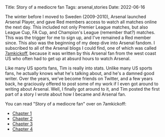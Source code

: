 Title: Story of a mediocre fan
Tags: arsenal,stories
Date: 2022-06-16

The winter before I moved to Sweden (2009-2010), Arsenal launched Arsenal
Player, and gave Red members access to watch all matches online the next day.
This included not only Premier League matches, but also League Cup, FA Cup, and
Champion's League (remember that?) matches. This was the trigger for me to sign
up, and I've remained a Red member since. This also was the beginning of my deep
dive into Arsenal fandom. I subscribed to all of the Arsenal blogs I could find,
one of which was called [7amkickoff](https://7amkickoff.com/), because it was
written by this Arsenal fan from the west coast US who often had to get up at
absurd hours to watch Arsenal.

Like many US sports fans, Tim is really into stats. Unlike many US sports fans,
he actually knows what he's talking about, and he's a damned good writer. Over
the years, we've become friends on Twitter, and a few years back, he graciously
offered to post some of my work if I even got around to writing about Arsenal.
Well, I finally got around to it, and Tim posted the first part of a story I
wrote about how I became and Arsenal fan.

You can read "Story of a mediocre fan" over on 7amkickoff:
- [Chapter
  1](https://7amkickoff.com/index.php/2022/06/16/story-of-a-mediocre-fan/)
- [Chapter
  2](https://7amkickoff.com/index.php/2022/06/23/story-of-a-mediocre-fan-chapter-2/)
- [Chapter
  3](https://7amkickoff.com/index.php/2022/06/30/story-of-a-mediocre-fan-chapter-3/)
- [Chapter
  4](https://7amkickoff.com/index.php/2022/07/09/story-of-a-mediocre-fan-chapter-4/)
